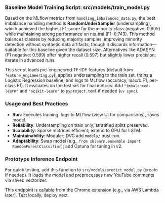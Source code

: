 ### Baseline Model Training Script: src/models/train_model.py

Based on the MLflow metrics from `handling_imbalanced_data.py`, the best imbalance handling method is **RandomUnderSampler** (undersampling), which achieved the highest F1-score for the minority class (negative: 0.605) while maintaining strong performance on neutral (F1: 0.743). This method balances classes by reducing majority samples, improving minority detection without synthetic data artifacts, though it discards information—suitable for this baseline given the dataset size. Alternatives like ADASYN (F1 negative: 0.599) offer higher recall (0.597) but slightly lower precision; iterate in advanced runs.

This script loads pre-engineered TF-IDF features (default from `feature_engineering.py`), applies undersampling to the train set, trains a Logistic Regression baseline, and logs to MLflow (accuracy, macro F1, per-class F1). It evaluates on the test set for final metrics. Add `"imbalanced-learn"` and `"scikit-learn"` to `pyproject.toml` if needed (`uv sync`).

### Usage and Best Practices
- **Run**: Executes training, logs to MLflow (view UI for comparisons), saves model.
- **Reliability**: Undersampling on train only; stratified splits preserved.
- **Scalability**: Sparse matrices efficient; extend to GPU for LSTM.
- **Maintainability**: Modular; DVC add `models/` post-run.
- **Adaptability**: Swap model (e.g., `from sklearn.ensemble import RandomForestClassifier`); add Optuna for tuning in v2.

### Prototype Inference Endpoint
For quick testing, add this function to `src/models/predict_model.py` (create if needed). It loads the model and preprocesses new YouTube comments via saved vectorizer.

This endpoint is callable from the Chrome extension (e.g., via AWS Lambda later). Test locally; deploy next.
